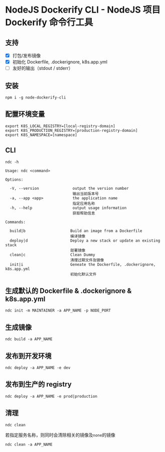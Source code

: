 NodeJS Dockerify CLI - NodeJS 项目 Dockerify 命令行工具
========================

## 支持
- [x] 打包/发布镜像
- [x] 初始化 Dockerfile, .dockerignore, k8s.app.yml
- [ ] 友好的输出（stdout / stderr）

## 安装
```
npm i -g node-dockerify-cli
```

## 配置环境变量
```
export K8S_LOCAL_REGISTRY=[local-registry-domain]
export K8S_PRODUCTION_REGISTRY=[production-registry-domain]
export K8S_NAMESPACE=[namespace]
```

## CLI

```
ndc -h

Usage: ndc <command>

Options:

  -V, --version               output the version number
                              输出当前版本号
  -a, --app <app>             the application name
                              指定应用名称
  -h, --help                  output usage information
                              获取帮助信息

Commands:

  build|b                    Build an image from a Dockerfile
                             编译镜像
  deploy|d                   Deploy a new stack or update an existing stack
                             部署镜像
  clean|c                    Clean Dummy
                             清理过期文件及镜像
  init|i                     Geneate the Dockerfile, .dockerignore, k8s.app.yml
                             初始化默认文件
```

## 生成默认的 Dockerfile & .dockerignore & k8s.app.yml
```
ndc init -m MAINTAINER -a APP_NAME -p NODE_PORT
```

## 生成镜像
```
ndc build -a APP_NAME
```

## 发布到开发环境
```
ndc deploy -a APP_NAME -e dev
```

## 发布到生产的 registry
```
ndc deploy -a APP_NAME -e prod|production
```

## 清理
```
ndc clean
```

若指定服务名称，则同时会清除相关的镜像及`none`的镜像
```
ndc clean -a APP_NAME
```
